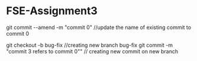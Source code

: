 # FSE-Assignment3

git commit --amend -m "commit 0" //update the name of existing commit to commit 0

git checkout -b bug-fix		//creating new branch bug-fix
git commit -m "commit 3 refers to commit 0"" // creating new commit on new branch